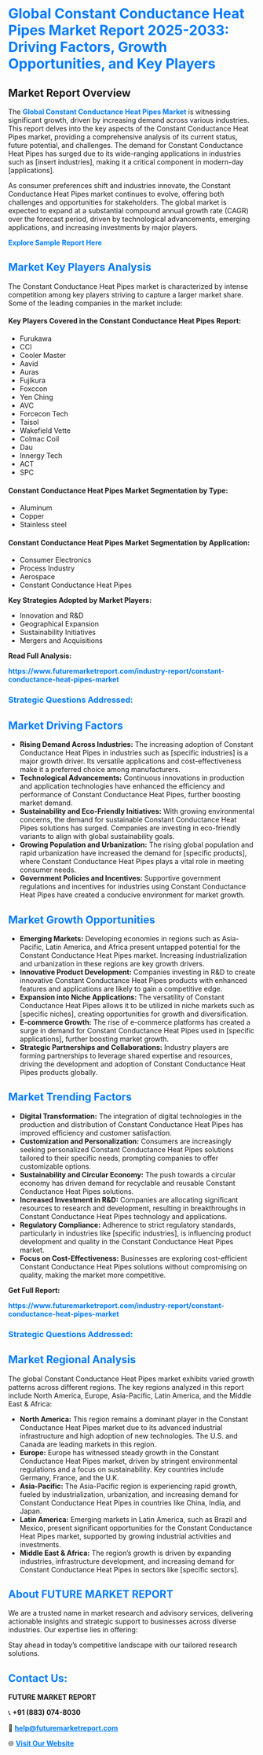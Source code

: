 <h1 style="color: #007BFF;">Global Constant Conductance Heat Pipes Market Report 2025-2033: Driving Factors, Growth Opportunities, and Key Players</h1>

<section id="overview">
<h2>Market Report Overview</h2>
<p>The <a href="https://www.futuremarketreport.com/industry-report/constant-conductance-heat-pipes-market" style="color: #007BFF; text-decoration: none;"><strong>Global Constant Conductance Heat Pipes Market</strong></a> is witnessing significant growth, driven by increasing demand across various industries. This report delves into the key aspects of the Constant Conductance Heat Pipes market, providing a comprehensive analysis of its current status, future potential, and challenges. The demand for Constant Conductance Heat Pipes has surged due to its wide-ranging applications in industries such as [insert industries], making it a critical component in modern-day [applications].</p>
<p>As consumer preferences shift and industries innovate, the Constant Conductance Heat Pipes market continues to evolve, offering both challenges and opportunities for stakeholders. The global market is expected to expand at a substantial compound annual growth rate (CAGR) over the forecast period, driven by technological advancements, emerging applications, and increasing investments by major players.</p>
</section>

<section id="overview">
<p><a href="https://www.futuremarketreport.com/request-sample/reportId=112536" style="color: #007BFF; text-decoration: none;"><strong>Explore Sample Report Here</strong></a></p>
</section>

<section id="key-players">
<h2 style="color: #007BFF;">Market Key Players Analysis</h2>
<p>The Constant Conductance Heat Pipes market is characterized by intense competition among key players striving to capture a larger market share. Some of the leading companies in the market include:</p>
<h4>Key Players Covered in the Constant Conductance Heat Pipes Report:</h4>
<ul><li>Furukawa</li><li>CCI</li><li>Cooler Master</li><li>Aavid</li><li>Auras</li><li>Fujikura</li><li>Foxccon</li><li>Yen Ching</li><li>AVC</li><li>Forcecon Tech</li><li>Taisol</li><li>Wakefield Vette</li><li>Colmac Coil</li><li>Dau</li><li>Innergy Tech</li><li>ACT</li><li>SPC</li></ul>
<h4>Constant Conductance Heat Pipes Market Segmentation by Type:</h4>
<ul><li>Aluminum</li><li>Copper</li><li>Stainless steel</li></ul>

<h4>Constant Conductance Heat Pipes Market Segmentation by Application:</h4>
<ul><li>Consumer Electronics</li><li>Process Industry</li><li>Aerospace</li><li>Constant Conductance Heat Pipes</li></ul>
<p><strong>Key Strategies Adopted by Market Players:</strong></p>
<ul>
<li>Innovation and R&D</li>
<li>Geographical Expansion</li>
<li>Sustainability Initiatives</li>
<li>Mergers and Acquisitions</li>
</ul>
</section>

<section>
<p><strong>Read Full Analysis: </strong></p><a href="https://www.futuremarketreport.com/industry-report/constant-conductance-heat-pipes-market" style="color: #007BFF; text-decoration: none;"><strong>https://www.futuremarketreport.com/industry-report/constant-conductance-heat-pipes-market</strong></a>
<h3 style="color: #007BFF;">Strategic Questions Addressed:</h3>
</section>

<section id="driving-factors">
<h2 style="color: #007BFF;">Market Driving Factors</h2>
<ul>
<li><strong>Rising Demand Across Industries:</strong> The increasing adoption of Constant Conductance Heat Pipes in industries such as [specific industries] is a major growth driver. Its versatile applications and cost-effectiveness make it a preferred choice among manufacturers.</li>
<li><strong>Technological Advancements:</strong> Continuous innovations in production and application technologies have enhanced the efficiency and performance of Constant Conductance Heat Pipes, further boosting market demand.</li>
<li><strong>Sustainability and Eco-Friendly Initiatives:</strong> With growing environmental concerns, the demand for sustainable Constant Conductance Heat Pipes solutions has surged. Companies are investing in eco-friendly variants to align with global sustainability goals.</li>
<li><strong>Growing Population and Urbanization:</strong> The rising global population and rapid urbanization have increased the demand for [specific products], where Constant Conductance Heat Pipes plays a vital role in meeting consumer needs.</li>
<li><strong>Government Policies and Incentives:</strong> Supportive government regulations and incentives for industries using Constant Conductance Heat Pipes have created a conducive environment for market growth.</li>
</ul>
</section>

<section id="growth-opportunities">
<h2 style="color: #007BFF;">Market Growth Opportunities</h2>
<ul>
<li><strong>Emerging Markets:</strong> Developing economies in regions such as Asia-Pacific, Latin America, and Africa present untapped potential for the Constant Conductance Heat Pipes market. Increasing industrialization and urbanization in these regions are key growth drivers.</li>
<li><strong>Innovative Product Development:</strong> Companies investing in R&D to create innovative Constant Conductance Heat Pipes products with enhanced features and applications are likely to gain a competitive edge.</li>
<li><strong>Expansion into Niche Applications:</strong> The versatility of Constant Conductance Heat Pipes allows it to be utilized in niche markets such as [specific niches], creating opportunities for growth and diversification.</li>
<li><strong>E-commerce Growth:</strong> The rise of e-commerce platforms has created a surge in demand for Constant Conductance Heat Pipes used in [specific applications], further boosting market growth.</li>
<li><strong>Strategic Partnerships and Collaborations:</strong> Industry players are forming partnerships to leverage shared expertise and resources, driving the development and adoption of Constant Conductance Heat Pipes products globally.</li>
</ul>
</section>

<section id="trending-factors">
<h2 style="color: #007BFF;">Market Trending Factors</h2>
<ul>
<li><strong>Digital Transformation:</strong> The integration of digital technologies in the production and distribution of Constant Conductance Heat Pipes has improved efficiency and customer satisfaction.</li>
<li><strong>Customization and Personalization:</strong> Consumers are increasingly seeking personalized Constant Conductance Heat Pipes solutions tailored to their specific needs, prompting companies to offer customizable options.</li>
<li><strong>Sustainability and Circular Economy:</strong> The push towards a circular economy has driven demand for recyclable and reusable Constant Conductance Heat Pipes solutions.</li>
<li><strong>Increased Investment in R&D:</strong> Companies are allocating significant resources to research and development, resulting in breakthroughs in Constant Conductance Heat Pipes technology and applications.</li>
<li><strong>Regulatory Compliance:</strong> Adherence to strict regulatory standards, particularly in industries like [specific industries], is influencing product development and quality in the Constant Conductance Heat Pipes market.</li>
<li><strong>Focus on Cost-Effectiveness:</strong> Businesses are exploring cost-efficient Constant Conductance Heat Pipes solutions without compromising on quality, making the market more competitive.</li>
</ul>
</section>

<section>
<p><strong>Get Full Report: </strong></p><a href="https://www.futuremarketreport.com/industry-report/constant-conductance-heat-pipes-market" style="color: #007BFF; text-decoration: none;"><strong>https://www.futuremarketreport.com/industry-report/constant-conductance-heat-pipes-market</strong></a>
<h3 style="color: #007BFF;">Strategic Questions Addressed:</h3>
</section>


<section id="regional-analysis">
<h2 style="color: #007BFF;">Market Regional Analysis</h2>
<p>The global Constant Conductance Heat Pipes market exhibits varied growth patterns across different regions. The key regions analyzed in this report include North America, Europe, Asia-Pacific, Latin America, and the Middle East & Africa:</p>
<ul>
<li><strong>North America:</strong> This region remains a dominant player in the Constant Conductance Heat Pipes market due to its advanced industrial infrastructure and high adoption of new technologies. The U.S. and Canada are leading markets in this region.</li>
<li><strong>Europe:</strong> Europe has witnessed steady growth in the Constant Conductance Heat Pipes market, driven by stringent environmental regulations and a focus on sustainability. Key countries include Germany, France, and the U.K.</li>
<li><strong>Asia-Pacific:</strong> The Asia-Pacific region is experiencing rapid growth, fueled by industrialization, urbanization, and increasing demand for Constant Conductance Heat Pipes in countries like China, India, and Japan.</li>
<li><strong>Latin America:</strong> Emerging markets in Latin America, such as Brazil and Mexico, present significant opportunities for the Constant Conductance Heat Pipes market, supported by growing industrial activities and investments.</li>
<li><strong>Middle East & Africa:</strong> The region’s growth is driven by expanding industries, infrastructure development, and increasing demand for Constant Conductance Heat Pipes in sectors like [specific sectors].</li>
</ul>
</section>

<footer>
<h2 style="color: #007BFF;">About FUTURE MARKET REPORT</h2>
<p>We are a trusted name in market research and advisory services, delivering actionable insights and strategic support to businesses across diverse industries. Our expertise lies in offering:</p>

<p>Stay ahead in today’s competitive landscape with our tailored research solutions.</p>

<h2 style="color: #007BFF;">Contact Us:</h2>
<p><strong>FUTURE MARKET REPORT</strong></p>
<p>📞 <strong>+91 (883) 074-8030</strong></p>
<p>📧 <strong><a href="mailto:help@futuremarketreport.com" style="color: #007BFF;">help@futuremarketreport.com</a></strong></p>
<p>🌐 <strong><a href="https://www.futuremarketreport.com/" style="color: #007BFF;">Visit Our Website</a></strong></p>
</footer>